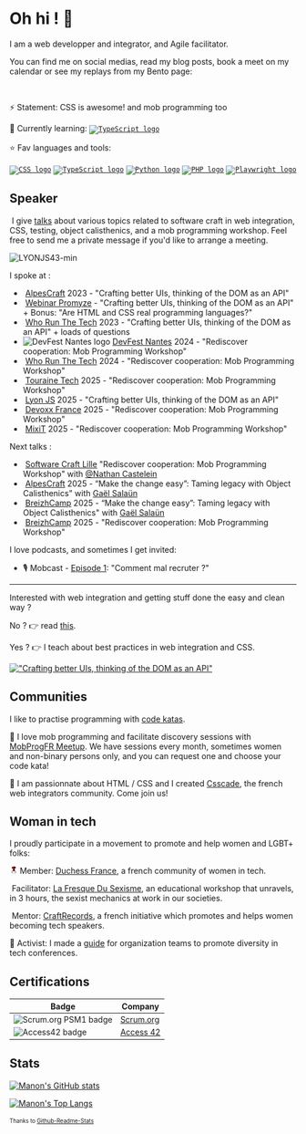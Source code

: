# Oh hi ! 👋

I am a web developper and integrator, and Agile facilitator.

You can find me on social medias, read my blog posts, book a meet on my calendar or see my replays from my Bento page:

<a href="https://bento.me/manoncarbonnel" target="_blank"><img width="25px" src="https://cdn.prod.website-files.com/6335b33630f88833a92915fc/63e501246a370e0d4462f2ed_herologo.png" alt="" /></a> 

⚡ Statement: CSS is awesome! and mob programming too

🌱 Currently learning: <a href="https://www.typescriptlang.org/"><code><img width="18px" src="https://upload.wikimedia.org/wikipedia/commons/thumb/4/4c/Typescript_logo_2020.svg/2048px-Typescript_logo_2020.svg.png" alt="TypeScript logo"/></code></a>

⭐️ Fav languages and tools:

<a href="https://developer.mozilla.org/en-US/docs/Web/CSS"><code><img width="18px" src="https://upload.wikimedia.org/wikipedia/commons/thumb/d/d5/CSS3_logo_and_wordmark.svg/1200px-CSS3_logo_and_wordmark.svg.png" alt="CSS logo"/></code></a> <a href="https://www.typescriptlang.org/"><code><img width="18px" src="https://upload.wikimedia.org/wikipedia/commons/thumb/4/4c/Typescript_logo_2020.svg/2048px-Typescript_logo_2020.svg.png" alt="TypeScript logo"/></code></a> <a href="https://www.python.org/"><code><img width="18px" src="https://upload.wikimedia.org/wikipedia/commons/thumb/c/c3/Python-logo-notext.svg/1200px-Python-logo-notext.svg.png" alt="Python logo"/></code></a> <a href="https://www.php.net/"><code><img width="18px" src="https://upload.wikimedia.org/wikipedia/commons/thumb/2/27/PHP-logo.svg/2560px-PHP-logo.svg.png" alt="PHP logo"/></code></a> <a href="https://playwright.dev/"><code><img width="18px" src="https://playwright.dev/img/playwright-logo.svg" alt="Playwright logo"/></code></a>

## Speaker

<img width="14px" src="https://d1fdloi71mui9q.cloudfront.net/9L67stmTvm9DSEGUPh3I_sessionize.png" alt=""/> I give [talks](https://sessionize.com/manon-carbonnel/) about various topics related to software craft in web integration, CSS, testing, object calisthenics, and a mob programming workshop. Feel free to send me a private message if you'd like to arrange a meeting.

![LYONJS43-min](https://github.com/user-attachments/assets/d06fbf9c-7400-4e03-ac09-dbaf02fd8b42)

I spoke at :

* <img width="14px" src="https://d1fdloi71mui9q.cloudfront.net/V3odxu6iRcCdZoNqUvT1_alpescraft.png" alt=""/> [AlpesCraft](https://youtu.be/rzPwyMVVAQI) 2023 - "Crafting better UIs, thinking of the DOM as an API"
* <img width="14px" src="https://d1fdloi71mui9q.cloudfront.net/RVSqur9xQ4SPVRR2jua0_promyze.png" alt=""/> [Webinar Promyze](https://youtu.be/_0-ZyuY0xdA) - "Crafting better UIs, thinking of the DOM as an API" + Bonus: "Are HTML and CSS real programming languages?"
* <img width="14px" src="https://whorunthetech.com/wp-content/uploads/2023/05/who-run-the-tech-logo-V2-1.png" alt=""/> [Who Run The Tech](https://youtu.be/ufdjnMGGYbk?si=5thhWGxtMhUSCrAM) 2023 - "Crafting better UIs, thinking of the DOM as an API" + loads of questions
* <img width="14px" src="https://devfest2024.gdgnantes.com/images/logo-long.svg" alt="DevFest Nantes logo"/> [DevFest Nantes](https://devfest2024.gdgnantes.com/sessions/redecouvrir_la_cooperation___atelier_de_mob_programming/) 2024 - "Rediscover cooperation: Mob Programming Workshop"
* <img width="14px" src="http://whorunthetech.com/wp-content/uploads/2023/05/who-run-the-tech-icone-V1.png" alt=""/> [Who Run The Tech](https://whorunthetech.com/) 2024 - "Rediscover cooperation: Mob Programming Workshop"
* <img width="14px" src="https://touraine.tech/_nuxt/img/logo.97c6093.svg" alt=""/> [Touraine Tech](https://touraine.tech/) 2025 - "Rediscover cooperation: Mob Programming Workshop"
* <img width="14px" src="https://www.lyonjs.org/android-chrome-512x512.png" alt=""/> [Lyon JS](https://youtu.be/jZGWoGgeeJ0?si=g7jel7k4TzZlc6W-) 2025 - "Crafting better UIs, thinking of the DOM as an API"
* <img width="14px" src="https://www.devoxx.fr/wp-content/uploads/2023/10/devoxxfrance.svg" alt=""/> [Devoxx France](https://www.devoxx.fr/) 2025 - "Rediscover cooperation: Mob Programming Workshop"
* <img width="14px" src="https://mixitconf.org/images/png/fbpreview.png" alt=""/> [MixiT](https://mixitconf.org/) 2025 - "Rediscover cooperation: Mob Programming Workshop"

Next talks :
* <img width="14px" src="https://encrypted-tbn0.gstatic.com/images?q=tbn:ANd9GcR0t2749W45Dk5Ap4Qznd5sxv5zMbRqvMkuXg" alt=""/> [Software Craft Lille](https://www.meetup.com/software-craftsmanship-lille/events/307437811) "Rediscover cooperation: Mob Programming Workshop" with [@Nathan Castelein](https://github.com/nathancastelein)
* <img width="14px" src="https://d1fdloi71mui9q.cloudfront.net/V3odxu6iRcCdZoNqUvT1_alpescraft.png" alt=""/> [AlpesCraft](https://www.alpescraft.fr/) 2025 - “Make the change easy”: Taming legacy with Object Calisthenics" with [Gaël Salaün](https://github.com/gsalaun1)
* <img width="14px" src="https://encrypted-tbn0.gstatic.com/images?q=tbn:ANd9GcTKFa-AjrpvuzoVViNLMj-StPDwo6R3HSl4HA&s" alt=""/> [BreizhCamp](https://www.breizhcamp.org/) 2025 - “Make the change easy”: Taming legacy with Object Calisthenics" with [Gaël Salaün](https://github.com/gsalaun1)
* <img width="14px" src="https://encrypted-tbn0.gstatic.com/images?q=tbn:ANd9GcTKFa-AjrpvuzoVViNLMj-StPDwo6R3HSl4HA&s" alt=""/> [BreizhCamp](https://www.breizhcamp.org/) 2025 - "Rediscover cooperation: Mob Programming Workshop"

I love podcasts, and sometimes I get invited:
* 🎙️ Mobcast - [Episode 1](https://open.spotify.com/episode/5fkTzolcV8q0uPQ15tf9E0?si=9be9e3c2db5b44ec): "Comment mal recruter ?"

***

Interested with web integration and getting stuff done the easy and clean way ?

No ? 👉 read [this](https://medium.com/@manon.carbonnel/why-dont-developers-like-css-947a1b2ecaaf).

Yes ? 👉 I teach about best practices in web integration and CSS.

[!["Crafting better UIs, thinking of the DOM as an API"](https://img.youtube.com/vi/jZGWoGgeeJ0/0.jpg)](https://www.youtube.com/watch?v=jZGWoGgeeJ0)

## Communities

I like to practise programming with [code katas](https://github.com/manoncarbonnel?tab=repositories&q=kata).

🐙 I love mob programming and facilitate discovery sessions with [MobProgFR Meetup](https://linktr.ee/mobprogfr). We have sessions every month, sometimes women and non-binary persons only, and you can request one and choose your code kata!

🌊 I am passionnate about HTML / CSS and I created [Csscade](https://github.com/Csscade), the french web integrators community. Come join us!

## Woman in tech

I proudly participate in a movement to promote and help women and LGBT+ folks:

<img width="14px" src="https://github.com/DuchessFrance/duchessfr/blob/master/communication/Logo%20Worldwide/duchess_200x200pt_nobg.png?raw=true" alt=""/> Member: [Duchess France](http://www.duchess-france.fr/), a french community of women in tech.

<img width="14px" src="https://media.licdn.com/dms/image/C4E0BAQF90_Jhto4x8g/company-logo_200_200/0/1663758297626?e=2147483647&v=beta&t=dP8fs6t31RyzFTzJSWhhEdr3Ec4mAE5HhHjJ2wDY3w0" alt=""/> Facilitator: [La Fresque Du Sexisme](https://fresque-du-sexisme.org/), an educational workshop that unravels, in 3 hours, the sexist mechanics at work in our societies.

<img width="14px" src="https://www.notion.so/image/https%3A%2F%2Fs3-us-west-2.amazonaws.com%2Fsecure.notion-static.com%2F27107bb5-5f64-423a-ad04-cd06e63a99d7%2Flogo.svg?table=block&id=778d46f8-46df-4486-b951-e03c9e0897cf&cache=v2" alt=""/> Mentor: [CraftRecords](https://craftsrecords.org/), a french initiative which promotes and helps women becoming tech speakers.

📖 Activist: I made a [guide](https://medium.com/@manon.carbonnel/favoriser-la-mixit%C3%A9-dans-les-conf%C3%A9rences-tech-un-guide-introduction-478ade9e96b3) for organization teams to promote diversity in tech conferences.

## Certifications

| Badge | Company |
| -------- | ------- |
| <img width="50px" alt="Scrum.org PSM1 badge" src="https://static.scrum.org/web/badges/badge-psmi.svg"/>  | [Scrum.org](https://www.scrum.org/user/706587)    |
|  <img width="50px" alt="Access42 badge" src="https://media.licdn.com/dms/image/v2/C560BAQHqUiQJG_7UfA/company-logo_200_200/company-logo_200_200/0/1631311811891?e=2147483647&v=beta&t=ezx65WXBq7yS2l0Vzvv5YJDYCnud3EAAOjTr1k6mDfU"/> | [Access 42](https://certificate.bcdiploma.com/check/23ABCCCDE68ED3A512A42FD13C91F12825787809E985B26D0AC8BD00EE644A19amZ6QXMwbXFxUDRQV2gwNEFVMDhsYjMrSmVrS1VlVmlyUUpOZVhJMU0xQ0NnYXFU)     |

## Stats

[![Manon's GitHub stats](https://github-readme-stats.vercel.app/api?username=manoncarbonnel&show_icons=true&theme=dark)](https://github.com/anuraghazra/github-readme-stats)

[![Manon's Top Langs](https://github-readme-stats.vercel.app/api/top-langs/?username=manoncarbonnel&layout=compact&theme=dark)](https://github.com/anuraghazra/github-readme-stats)

<sub><sup>Thanks to [Github-Readme-Stats](https://github.com/anuraghazra/github-readme-stats)</sup></sub>

<!--
**manoncarbonnel/manoncarbonnel** is a ✨ _special_ ✨ repository because its `README.md` (this file) appears on your GitHub profile.

Here are some ideas to get you started:

- 🔭 I’m currently working on ...
- 🌱 I’m currently learning ...
- 👯 I’m looking to collaborate on ...
- 🤔 I’m looking for help with ...
- 💬 Ask me about ...
- 📫 How to reach me: ...
- 😄 Pronouns: ...
- ⚡ Fun fact: ...
-->
